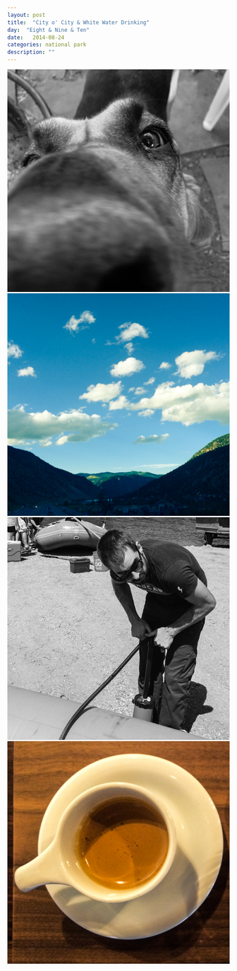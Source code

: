 ```yaml
---
layout: post
title:  "City o' City & White Water Drinking"
day:  "Eight & Nine & Ten"
date:   2014-08-24
categories: national park
description: ""
---
```


<div class="post__image--grid">
  <img src="/assets/images/day09/3.jpg" />
  <img src="/assets/images/day09/4.jpg" />
  <img src="/assets/images/day09/2.jpg" />
  <img src="/assets/images/day09/1.jpg" />
</div>
